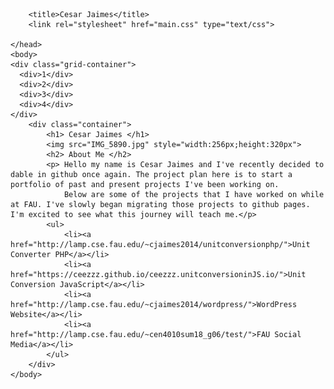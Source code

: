 <html>
    <head>
        <meta lang="en-US">
        <meta charset="utf-8">
        <meta name="viewport" content="width=device.width initial-scale=1">
    
        <title>Cesar Jaimes</title>
        <link rel="stylesheet" href="main.css" type="text/css">
        
    </head>
    <body>
    <div class="grid-container">
      <div>1</div>
      <div>2</div>
      <div>3</div> 
      <div>4</div> 
    </div>
        <div class="container">
            <h1> Cesar Jaimes </h1>
            <img src="IMG_5890.jpg" style="width:256px;height:320px">
            <h2> About Me </h2>
            <p> Hello my name is Cesar Jaimes and I've recently decided to dable in github once again. The project plan here is to start a portfolio of past and present projects I've been working on.
                Below are some of the projects that I have worked on while at FAU. I've slowly began migrating those projects to github pages. I'm excited to see what this journey will teach me.</p>
            <ul>
                <li><a href="http://lamp.cse.fau.edu/~cjaimes2014/unitconversionphp/">Unit Converter PHP</a></li>
                <li><a href="https://ceezzz.github.io/ceezzz.unitconversioninJS.io/">Unit Conversion JavaScript</a></li>
                <li><a href="http://lamp.cse.fau.edu/~cjaimes2014/wordpress/">WordPress Website</a></li>
                <li><a href="http://lamp.cse.fau.edu/~cen4010sum18_g06/test/">FAU Social Media</a></li>
            </ul>
        </div>
    </body>
</html>
